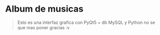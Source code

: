# Album de musicas
> Esto es una interfaz grafica con PyQt5 + db MySQL y Python
> no se que mas poner gracias :v